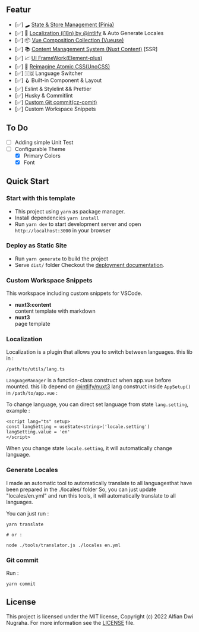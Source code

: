 ## Featur

- [✅] 🛹 [State & Store Management (Pinia)](https://pinia.vuejs.org/)
- [✅] 🚩 [Localization (i18n) by @intlify](https://github.com/intlify/nuxt3) & Auto Generate Locales
- [✅] 📦 [Vue Composition Collection (Vueuse)](https://vueuse.org/)
- [✅] 📚 [Content Management System (Nuxt Content)](https://content.nuxtjs.org/) [SSR]
- [✅] 📈 [ UI FrameWork(Element-plus)](https://element-plus.gitee.io/zh-CN/guide/design)
- [✅] 💨 [Reimagine Atomic CSS(UnoCSS)](https://github.com/unocss/unocss)
- [✅] 🇮🇩 Language Switcher
- [✅] 🪝 Built-in Component & Layout
- [✅] Eslint & Stylelint && Prettier
- [✅] Husky & Commitlint
- [✅] [Custom Git commit(cz-comit)](https://github.com/leoforfree/cz-customizable)
- [✅] Custom Workspace Snippets

## To Do

- [ ] Adding simple Unit Test
- [ ] Configurable Theme
  - [x] Primary Colors
  - [x] Font

## Quick Start

### Start with this template

- This project using `yarn` as package manager.
- Install dependencies `yarn install`
- Run `yarn dev` to start development server and open `http://localhost:3000` in your browser

### Deploy as Static Site

- Run `yarn generate` to build the project
- Serve `dist/` folder
  Checkout the [deployment documentation](https://v3.nuxtjs.org/docs/deployment).

### Custom Workspace Snippets

This workspace including custom snippets for VSCode.

- **nuxt3:content**  
  content template with markdown
- **nuxt3**  
  page template

### Localization

Localization is a plugin that allows you to switch between languages. this lib in :

```
/path/to/utils/lang.ts
```

`LanguageManager` is a function-class construct when app.vue before mounted.
this lib depend on [@intlify/nuxt3](https://github.com/intlify/nuxt3)
lang construct inside `AppSetup()` in `/path/to/app.vue` :

<!-- /path/to/app.vue -->
<script lang="ts" setup>
import { AppSetup } from '~/utils/app';
// app setup
AppSetup()
</script>

To change language, you can direct set language from state `lang.setting`, example :

```vue
<script lang="ts" setup>
const langSetting = useState<string>('locale.setting')
langSetting.value = 'en'
</script>
```

When you change state `locale.setting`, it will automatically change language.

### Generate Locales

I made an automatic tool to automatically translate to all languages ​​that have been prepared in the ./locales/ folder
So, you can just update "locales/en.yml" and run this tools, it will automatically translate to all languages.

You can just run :

```
yarn translate

# or :

node ./tools/translator.js ./locales en.yml
```

### Git commit

Run :

```
yarn commit
```

## License

This project is licensed under the MIT license, Copyright (c) 2022 Alfian Dwi Nugraha. For more information see the [LICENSE](LICENSE.md) file.
